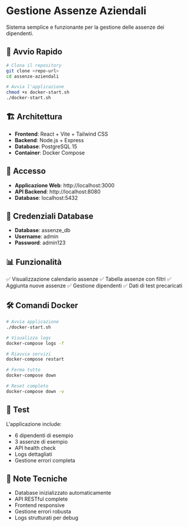 
# Gestione Assenze Aziendali

Sistema semplice e funzionante per la gestione delle assenze dei dipendenti.

## 🚀 Avvio Rapido

```bash
# Clona il repository
git clone <repo-url>
cd assenze-aziendali

# Avvia l'applicazione
chmod +x docker-start.sh
./docker-start.sh
```

## 🏗️ Architettura

- **Frontend**: React + Vite + Tailwind CSS
- **Backend**: Node.js + Express
- **Database**: PostgreSQL 15
- **Container**: Docker Compose

## 📱 Accesso

- **Applicazione Web**: http://localhost:3000
- **API Backend**: http://localhost:8080
- **Database**: localhost:5432

## 🔧 Credenziali Database

- **Database**: assenze_db
- **Username**: admin
- **Password**: admin123

## 📊 Funzionalità

✅ Visualizzazione calendario assenze
✅ Tabella assenze con filtri
✅ Aggiunta nuove assenze
✅ Gestione dipendenti
✅ Dati di test precaricati

## 🛠️ Comandi Docker

```bash
# Avvia applicazione
./docker-start.sh

# Visualizza logs
docker-compose logs -f

# Riavvia servizi
docker-compose restart

# Ferma tutto
docker-compose down

# Reset completo
docker-compose down -v
```

## 🧪 Test

L'applicazione include:
- 6 dipendenti di esempio
- 3 assenze di esempio
- API health check
- Logs dettagliati
- Gestione errori completa

## 📝 Note Tecniche

- Database inizializzato automaticamente
- API RESTful complete
- Frontend responsive
- Gestione errori robusta
- Logs strutturati per debug
